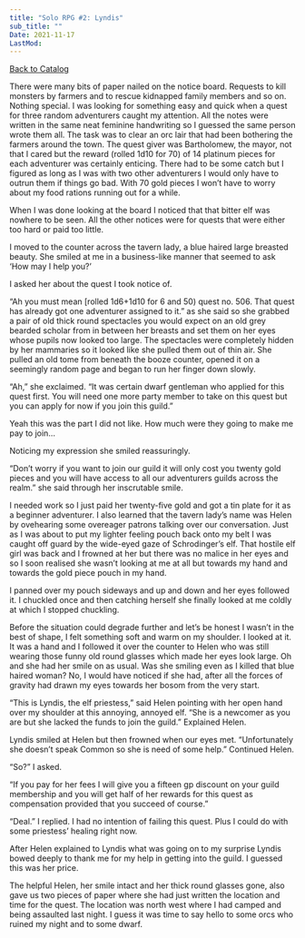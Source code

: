 ```yaml
---
title: "Solo RPG #2: Lyndis"
sub_title: ""
Date: 2021-11-17
LastMod:
---
```


[Back to Catalog](https://otaking.xyz/index.html)

There were many bits of paper nailed on the notice board. Requests to kill monsters by farmers and to rescue kidnapped family members and so on. Nothing special. I was looking for something easy and quick when a quest for three random adventurers caught my attention. All the notes were written in the same neat feminine handwriting so I guessed the same person wrote them all. The task was to clear an orc lair that had been bothering the farmers around the town. The quest giver was Bartholomew, the mayor, not that I cared but the reward (rolled 1d10 for 70) of 14 platinum pieces for each adventurer was certainly enticing. There had to be some catch but I figured as long as I was with two other adventurers I would only have to outrun them if things go bad. With 70 gold pieces I won’t have to worry about my food rations running out for a while.

When I was done looking at the board I noticed that that bitter elf was nowhere to be seen. All the other notices were for quests that were either too hard or paid too little.

I moved to the counter across the tavern lady, a blue haired large breasted beauty. She smiled at me in a business-like manner that seemed to ask ‘How may I help you?’

I asked her about the quest I took notice of.

“Ah you must mean [rolled 1d6+1d10 for 6 and 50) quest no. 506. That quest has already got one adventurer assigned to it.” as she said so she grabbed a pair of old thick round spectacles you would expect on an old grey bearded scholar from in between her breasts and set them on her eyes whose pupils now looked too large. The spectacles were completely hidden by her mammaries so it looked like she pulled them out of thin air. She pulled an old tome from beneath the booze counter, opened it on a seemingly random page and began to run her finger down slowly.

“Ah,” she exclaimed. “It was certain dwarf gentleman who applied for this quest first. You will need one more party member to take on this quest but you can apply for now if you join this guild.”

Yeah this was the part I did not like. How much were they going to make me pay to join…

Noticing my expression she smiled reassuringly.

“Don’t worry if you want to join our guild it will only cost you twenty gold pieces and you will have access to all our adventurers guilds across the realm.” she said through her inscrutable smile.

I needed work so I just paid her twenty-five gold and got a tin plate for it as a beginner adventurer. I also learned that the tavern lady’s name was Helen by ovehearing some overeager patrons talking over our conversation. Just as I was about to put my lighter feeling pouch back onto my belt I was caught off guard by the wide-eyed gaze of Schrodinger’s elf. That hostile elf girl was back and I frowned at her but there was no malice in her eyes and so I soon realised she wasn’t looking at me at all but towards my hand and towards the gold piece pouch in my hand.

I panned over my pouch sideways and up and down and her eyes followed it. I chuckled once and then catching herself she finally looked at me coldly at which I stopped chuckling.

Before the situation could degrade further and let’s be honest I wasn’t in the best of shape, I felt something soft and warm on my shoulder. I looked at it. It was a hand and I followed it over the counter to Helen who was still wearing those funny old round glasses which made her eyes look large. Oh and she had her smile on as usual. Was she smiling even as I killed that blue haired woman? No, I would have noticed if she had, after all the forces of gravity had drawn my eyes towards her bosom from the very start.

“This is Lyndis, the elf priestess,” said Helen pointing with her open hand over my shoulder at this annoying, annoyed elf. “She is a newcomer as you are but she lacked the funds to join the guild.” Explained Helen.

Lyndis smiled at Helen but then frowned when our eyes met. “Unfortunately she doesn’t speak Common so she is need of some help.” Continued Helen.

“So?” I asked.

“If you pay for her fees I will give you a fifteen gp discount on your guild membership and you will get half of her rewards for this quest as compensation provided that you succeed of course.”

“Deal.” I replied. I had no intention of failing this quest. Plus I could do with some priestess’ healing right now.

After Helen explained to Lyndis what was going on to my surprise Lyndis bowed deeply to thank me for my help in getting into the guild. I guessed this was her price.

The helpful Helen, her smile intact and her thick round glasses gone, also gave us two pieces of paper where she had just written the location and time for the quest. The location was north west where I had camped and being assaulted last night. I guess it was time to say hello to some orcs who ruined my night and to some dwarf.
